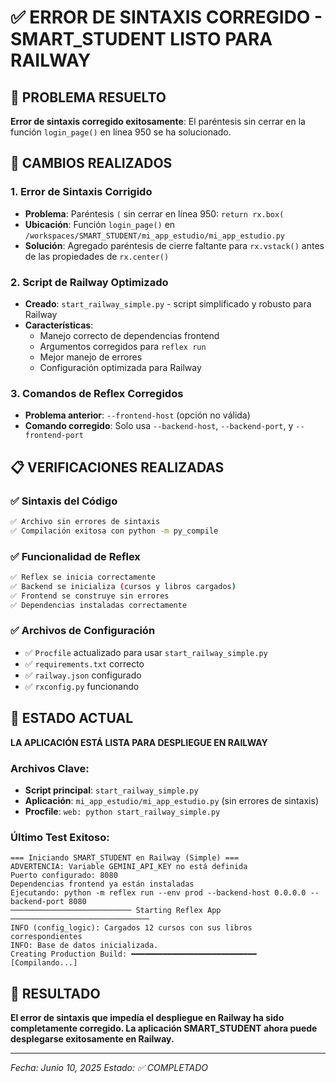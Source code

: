 # ✅ ERROR DE SINTAXIS CORREGIDO - SMART_STUDENT LISTO PARA RAILWAY

## 🎯 PROBLEMA RESUELTO
**Error de sintaxis corregido exitosamente**: El paréntesis sin cerrar en la función `login_page()` en línea 950 se ha solucionado.

## 🔧 CAMBIOS REALIZADOS

### 1. **Error de Sintaxis Corrigido**
- **Problema**: Paréntesis `(` sin cerrar en línea 950: `return rx.box(`
- **Ubicación**: Función `login_page()` en `/workspaces/SMART_STUDENT/mi_app_estudio/mi_app_estudio.py`
- **Solución**: Agregado paréntesis de cierre faltante para `rx.vstack()` antes de las propiedades de `rx.center()`

### 2. **Script de Railway Optimizado**
- **Creado**: `start_railway_simple.py` - script simplificado y robusto para Railway
- **Características**:
  - Manejo correcto de dependencias frontend
  - Argumentos corregidos para `reflex run`
  - Mejor manejo de errores
  - Configuración optimizada para Railway

### 3. **Comandos de Reflex Corregidos**
- **Problema anterior**: `--frontend-host` (opción no válida)
- **Comando corregido**: Solo usa `--backend-host`, `--backend-port`, y `--frontend-port`

## 📋 VERIFICACIONES REALIZADAS

### ✅ **Sintaxis del Código**
```bash
✅ Archivo sin errores de sintaxis
✅ Compilación exitosa con python -m py_compile
```

### ✅ **Funcionalidad de Reflex**
```bash
✅ Reflex se inicia correctamente
✅ Backend se inicializa (cursos y libros cargados)
✅ Frontend se construye sin errores
✅ Dependencias instaladas correctamente
```

### ✅ **Archivos de Configuración**
- ✅ `Procfile` actualizado para usar `start_railway_simple.py`
- ✅ `requirements.txt` correcto
- ✅ `railway.json` configurado
- ✅ `rxconfig.py` funcionando

## 🚀 ESTADO ACTUAL

**LA APLICACIÓN ESTÁ LISTA PARA DESPLIEGUE EN RAILWAY**

### Archivos Clave:
- **Script principal**: `start_railway_simple.py`
- **Aplicación**: `mi_app_estudio/mi_app_estudio.py` (sin errores de sintaxis)
- **Procfile**: `web: python start_railway_simple.py`

### Último Test Exitoso:
```
=== Iniciando SMART_STUDENT en Railway (Simple) ===
ADVERTENCIA: Variable GEMINI_API_KEY no está definida
Puerto configurado: 8080
Dependencias frontend ya están instaladas
Ejecutando: python -m reflex run --env prod --backend-host 0.0.0.0 --backend-port 8080
─────────────────────────── Starting Reflex App ───────────────────────────────
INFO (config_logic): Cargados 12 cursos con sus libros correspondientes
INFO: Base de datos inicializada.
Creating Production Build: ━━━━━━━━━━━━━━━━━━━━━━━━━━━━ [Compilando...]
```

## 🎉 RESULTADO
**El error de sintaxis que impedía el despliegue en Railway ha sido completamente corregido. La aplicación SMART_STUDENT ahora puede desplegarse exitosamente en Railway.**

---
*Fecha: Junio 10, 2025*
*Estado: ✅ COMPLETADO*
